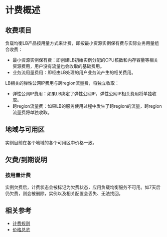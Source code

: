 # 计费概述
## 收费项目

负载均衡LB产品按用量方式来计费，即按最小资源实例保有费与实际业务用量组合收费：

- 最小资源实例保有费：即创建LB初始实例分配的CPU核数和内存容量等相关资源费用，用户没有流量也会收取的基础费用。
- 业务流用量费用：即经由LB处理的用户业务流产生的相关费用。

LB相关的弹性公网IP费用与跨region流量费，将独立收取：

- 弹性公网IP费用：如果LB绑定了弹性公网IP，弹性公网IP相关费用将单独收取。
- 跨region流量费：如果LB的服务使用过程中发生了跨region的流量，跨region流量费将单独收取。

## 地域与可用区

实例目前在各个地域的各个可用区中价格一致。

## 欠费/到期说明

### 按用量计费
实例欠费后，计费状态会被标记为欠费状态，应用负载均衡服务不可用。如7天后仍欠费，则会被删除，实例以及相关配置会丢失、无法找回。

## 相关参考

- [计费规则](Billing-Rules.md)
- [价格总览](Price-Overview.md)
